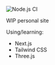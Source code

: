 ![Node.js CI](https://github.com/jasonlong/jasonlong.me/workflows/Node.js%20CI/badge.svg)

WIP personal site

Using/learning:

* Next.js
* Tailwind CSS
* Three.js
